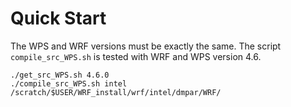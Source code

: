 Quick Start
===========

The WPS and WRF versions must be exactly the same. The script `compile_src_WPS.sh` is tested with WRF and WPS version 4.6.

```
./get_src_WPS.sh 4.6.0
./compile_src_WPS.sh intel /scratch/$USER/WRF_install/wrf/intel/dmpar/WRF/
```

